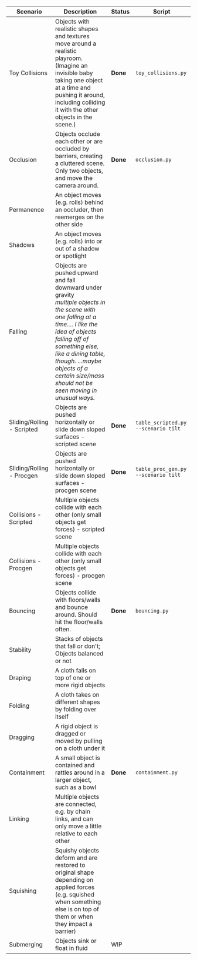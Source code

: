 | Scenario                   | Description                                                  | Status   | Script                              |
| -------------------------- | ------------------------------------------------------------ | -------- | ----------------------------------- |
| Toy Collisions             | Objects with realistic shapes and textures move around a realistic playroom. (Imagine an invisible baby taking one object at a time and pushing it around, including colliding it with the other objects in the scene.) | **Done** | `toy_collisions.py`                 |
| Occlusion                  | Objects occlude each other or are occluded by barriers, creating a cluttered scene.<br />Only two objects, and move the camera around. | **Done** | `occlusion.py`                      |
| Permanence                 | An object moves (e.g. rolls) behind an occluder, then reemerges on the other side |          |                                     |
| Shadows                    | An object moves (e.g. rolls) into or out of a shadow or spotlight |          |                                     |
| Falling                    | Objects are pushed upward and fall downward under gravity<br>*multiple objects in the scene with one falling at a time.... I like the idea of objects falling off of something else, like a dining table, though. ...maybe objects of a certain size/mass should not be seen moving in unusual ways.* |          |                                     |
| Sliding/Rolling - Scripted | Objects are pushed horizontally or slide down sloped surfaces - scripted scene | **Done** | `table_scripted.py --scenario tilt` |
| Sliding/Rolling - Procgen  | Objects are pushed horizontally or slide down sloped surfaces - procgen scene | **Done** | `table_proc_gen.py --scenario tilt` |
| Collisions - Scripted      | Multiple objects collide with each other (only small objects get forces) - scripted scene |          |                                     |
| Collisions - Procgen       | Multiple objects collide with each other (only small objects get forces) - procgen scene |          |                                     |
| Bouncing                   | Objects collide with floors/walls and bounce around. Should hit the floor/walls often. | **Done** | `bouncing.py`                       |
| Stability                  | Stacks of objects that fall or don't; Objects balanced or not |          |                                     |
| Draping                    | A cloth falls on top of one or more rigid objects            |          |                                     |
| Folding                    | A cloth takes on different shapes by folding over itself     |          |                                     |
| Dragging                   | A rigid object is dragged or moved by pulling on a cloth under it |          |                                     |
| Containment                | A small object is contained and rattles around in a larger object, such as a bowl | **Done** | `containment.py`                    |
| Linking                    | Multiple objects are connected, e.g. by chain links, and can only move a little relative to each other |          |                                     |
| Squishing                  | Squishy objects deform and are restored to original shape depending on applied forces (e.g. squished when something else is on top of them or when they impact a barrier) |          |                                     |
| Submerging                 | Objects sink or float in fluid                               | WIP      |                                     |

